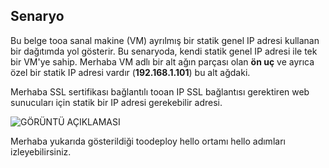 ## <a name="scenario"></a>Senaryo
Bu belge tooa sanal makine (VM) ayrılmış bir statik genel IP adresi kullanan bir dağıtımda yol gösterir. Bu senaryoda, kendi statik genel IP adresi ile tek bir VM'ye sahip. Merhaba VM adlı bir alt ağın parçası olan **ön uç** ve ayrıca özel bir statik IP adresi vardır (**192.168.1.101**) bu alt ağdaki.

Merhaba SSL sertifikası bağlantılı tooan IP SSL bağlantısı gerektiren web sunucuları için statik bir IP adresi gerekebilir adresi. 

![GÖRÜNTÜ AÇIKLAMASI](./media/virtual-network-deploy-static-pip-scenario-include/figure1.png)

Merhaba yukarıda gösterildiği toodeploy hello ortamı hello adımları izleyebilirsiniz.

